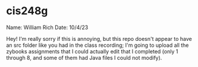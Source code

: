 # cis248g

Name: William Rich
Date: 10/4/23

Hey! I'm really sorry if this is annoying, but this repo doesn't appear to have an src folder like you had in the class recording; I'm going to upload all the zybooks assignments that I could actually edit that I completed (only 1 through 8, and some of them had Java files I could not modify).
